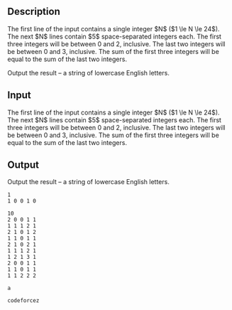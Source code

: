 ## Description

<div><div class="input-specification"><p>The first line of the input contains a single integer $N$ ($1 \le N \le 24$). The next $N$ lines contain $5$ space-separated integers each. The first three integers will be between 0 and 2, inclusive. The last two integers will be between 0 and 3, inclusive. The sum of the first three integers will be equal to the sum of the last two integers.</p></div><div class="output-specification"><p>Output the result – a string of lowercase English letters.</p></div></div><p>  </p>

## Input

<p>The first line of the input contains a single integer $N$ ($1 \le N \le 24$). The next $N$ lines contain $5$ space-separated integers each. The first three integers will be between 0 and 2, inclusive. The last two integers will be between 0 and 3, inclusive. The sum of the first three integers will be equal to the sum of the last two integers.</p>

## Output

<p>Output the result – a string of lowercase English letters.</p>





```input1
1
1 0 0 1 0
```




```input2
10
2 0 0 1 1
1 1 1 2 1
2 1 0 1 2
1 1 0 1 1
2 1 0 2 1
1 1 1 2 1
1 2 1 3 1
2 0 0 1 1
1 1 0 1 1
1 1 2 2 2
```




```output1
a
```




```output2
codeforcez
```


